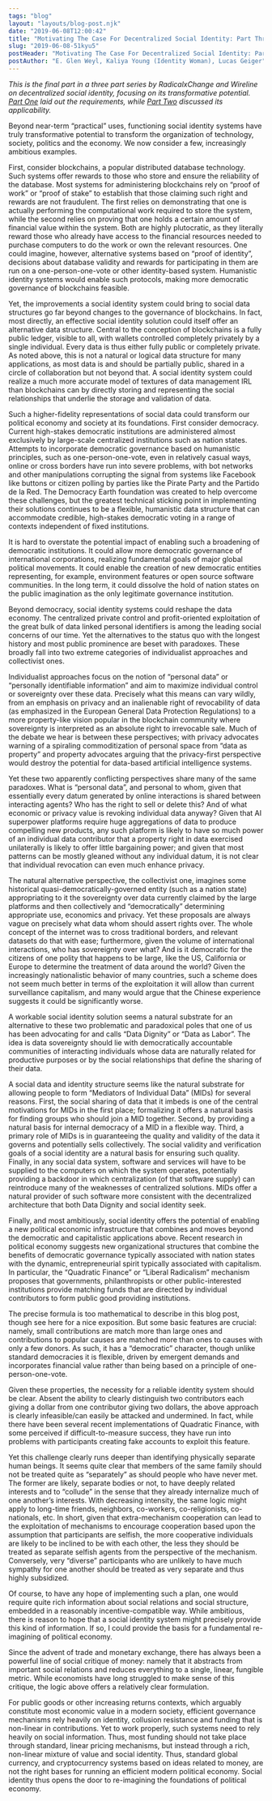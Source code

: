 ```yaml
---
tags: "blog"
layout: "layouts/blog-post.njk"
date: "2019-06-08T12:00:42"
title: "Motivating The Case For Decentralized Social Identity: Part Three"
slug: "2019-06-08-51kyu5"
postHeader: "Motivating The Case For Decentralized Social Identity: Part Three"
postAuthor: "E. Glen Weyl, Kaliya Young (Identity Woman), Lucas Geiger"
---
```


_This is the final part in a three part series by RadicalxChange and Wireline on decentralized social identity, focusing on its transformative potential. [Part One](https://www.radicalxchange.org/blog/posts/2019-06-06-d4utdx/) laid out the requirements, while [Part Two](https://medium.com/@lucas.geiger/motivating-the-case-for-decentralized-social-identity-part-two-4ea75f3c7c42) discussed its applicability._

Beyond near-term “practical” uses, functioning social identity systems have truly transformative potential to transform the organization of technology, society, politics and the economy. We now consider a few, increasingly ambitious examples.

First, consider blockchains, a popular distributed database technology. Such systems offer rewards to those who store and ensure the reliability of the database. Most systems for administering blockchains rely on “proof of work” or “proof of stake” to establish that those claiming such right and rewards are not fraudulent. The first relies on demonstrating that one is actually performing the computational work required to store the system, while the second relies on proving that one holds a certain amount of financial value within the system. Both are highly plutocratic, as they literally reward those who already have access to the financial resources needed to purchase computers to do the work or own the relevant resources. One could imagine, however, alternative systems based on “proof of identity”, decisions about database validity and rewards for participating in them are run on a one-person-one-vote or other identity-based system. Humanistic identity systems would enable such protocols, making more democratic governance of blockchains feasible.

Yet, the improvements a social identity system could bring to social data structures go far beyond changes to the governance of blockchains. In fact, most directly, an effective social identity solution could itself offer an alternative data structure. Central to the conception of blockchains is a fully public ledger, visible to all, with wallets controlled completely privately by a single individual. Every data is thus either fully public or completely private. As noted above, this is not a natural or logical data structure for many applications, as most data is and should be partially public, shared in a circle of collaboration but not beyond that. A social identity system could realize a much more accurate model of textures of data management IRL than blockchains can by directly storing and representing the social relationships that underlie the storage and validation of data.

Such a higher-fidelity representations of social data could transform our political economy and society at its foundations. First consider democracy. Current high-stakes democratic institutions are administered almost exclusively by large-scale centralized institutions such as nation states. Attempts to incorporate democratic governance based on humanistic principles, such as one-person-one-vote, even in relatively casual ways, online or cross borders have run into severe problems, with bot networks and other manipulations corrupting the signal from systems like Facebook like buttons or citizen polling by parties like the Pirate Party and the Partido de la Red. The Democracy Earth foundation was created to help overcome these challenges, but the greatest technical sticking point in implementing their solutions continues to be a flexible, humanistic data structure that can accommodate credible, high-stakes democratic voting in a range of contexts independent of fixed institutions.

It is hard to overstate the potential impact of enabling such a broadening of democratic institutions. It could allow more democratic governance of international corporations, realizing fundamental goals of major global political movements. It could enable the creation of new democratic entities representing, for example, environment features or open source software communities. In the long term, it could dissolve the hold of nation states on the public imagination as the only legitimate governance institution.

Beyond democracy, social identity systems could reshape the data economy. The centralized private control and profit-oriented exploitation of the great bulk of data linked personal identifiers is among the leading social concerns of our time. Yet the alternatives to the status quo with the longest history and most public prominence are beset with paradoxes. These broadly fall into two extreme categories of individualist approaches and collectivist ones.

Individualist approaches focus on the notion of “personal data” or “personally identifiable information” and aim to maximize individual control or sovereignty over these data. Precisely what this means can vary wildly, from an emphasis on privacy and an inalienable right of revocability of data (as emphasized in the European General Data Protection Regulations) to a more property-like vision popular in the blockchain community where sovereignty is interpreted as an absolute right to irrevocable sale. Much of the debate we hear is between these perspectives; with privacy advocates warning of a spiraling commoditization of personal space from “data as property” and property advocates arguing that the privacy-first perspective would destroy the potential for data-based artificial intelligence systems.

Yet these two apparently conflicting perspectives share many of the same paradoxes. What is “personal data”, and personal to whom, given that essentially every datum generated by online interactions is shared between interacting agents? Who has the right to sell or delete this? And of what economic or privacy value is revoking individual data anyway? Given that AI superpower platforms require huge aggregations of data to produce compelling new products, any such platform is likely to have so much power of an individual data contributor that a property right in data exercised unilaterally is likely to offer little bargaining power; and given that most patterns can be mostly gleaned without any individual datum, it is not clear that individual revocation can even much enhance privacy.

The natural alternative perspective, the collectivist one, imagines some historical quasi-democratically-governed entity (such as a nation state) appropriating to it the sovereignty over data currently claimed by the large platforms and then collectively and “democratically” determining appropriate use, economics and privacy. Yet these proposals are always vague on precisely what data whom should assert rights over. The whole concept of the internet was to cross traditional borders, and relevant datasets do that with ease; furthermore, given the volume of international interactions, who has sovereignty over what? And is it democratic for the citizens of one polity that happens to be large, like the US, California or Europe to determine the treatment of data around the world? Given the increasingly nationalistic behavior of many countries, such a scheme does not seem much better in terms of the exploitation it will allow than current surveillance capitalism, and many would argue that the Chinese experience suggests it could be significantly worse.

A workable social identity solution seems a natural substrate for an alternative to these two problematic and paradoxical poles that one of us has been advocating for and calls “Data Dignity” or “Data as Labor”. The idea is data sovereignty should lie with democratically accountable communities of interacting individuals whose data are naturally related for productive purposes or by the social relationships that define the sharing of their data.

A social data and identity structure seems like the natural substrate for allowing people to form “Mediators of Individual Data” (MIDs) for several reasons. First, the social sharing of data that it imbeds is one of the central motivations for MIDs in the first place; formalizing it offers a natural basis for finding groups who should join a MID together. Second, by providing a natural basis for internal democracy of a MID in a flexible way. Third, a primary role of MIDs is in guaranteeing the quality and validity of the data it governs and potentially sells collectively. The social validity and verification goals of a social identity are a natural basis for ensuring such quality. Finally, in any social data system, software and services will have to be supplied to the computers on which the system operates, potentially providing a backdoor in which centralization (of that software supply) can reintroduce many of the weaknesses of centralized solutions. MIDs offer a natural provider of such software more consistent with the decentralized architecture that both Data Dignity and social identity seek.

Finally, and most ambitiously, social identity offers the potential of enabling a new political economic infrastructure that combines and moves beyond the democratic and capitalistic applications above. Recent research in political economy suggests new organizational structures that combine the benefits of democratic governance typically associated with nation states with the dynamic, entrepreneurial spirit typically associated with capitalism. In particular, the “Quadratic Finance” or “Liberal Radicalism” mechanism proposes that governments, philanthropists or other public-interested institutions provide matching funds that are directed by individual contributors to form public good providing institutions.

The precise formula is too mathematical to describe in this blog post, though see here for a nice exposition. But some basic features are crucial: namely, small contributions are match more than large ones and contributions to popular causes are matched more than ones to causes with only a few donors. As such, it has a “democratic” character, though unlike standard democracies it is flexible, driven by emergent demands and incorporates financial value rather than being based on a principle of one-person-one-vote.

Given these properties, the necessity for a reliable identity system should be clear. Absent the ability to clearly distinguish two contributors each giving a dollar from one contributor giving two dollars, the above approach is clearly infeasible/can easily be attacked and undermined. In fact, while there have been several recent implementations of Quadratic Finance, with some perceived if difficult-to-measure success, they have run into problems with participants creating fake accounts to exploit this feature.

Yet this challenge clearly runs deeper than identifying physically separate human beings. It seems quite clear that members of the same family should not be treated quite as “separately” as should people who have never met. The former are likely, separate bodies or not, to have deeply related interests and to “collude” in the sense that they already internalize much of one another’s interests. With decreasing intensity, the same logic might apply to long-time friends, neighbors, co-workers, co-religionists, co-nationals, etc. In short, given that extra-mechanism cooperation can lead to the exploitation of mechanisms to encourage cooperation based upon the assumption that participants are selfish, the more cooperative individuals are likely to be inclined to be with each other, the less they should be treated as separate selfish agents from the perspective of the mechanism. Conversely, very “diverse” participants who are unlikely to have much sympathy for one another should be treated as very separate and thus highly subsidized.

Of course, to have any hope of implementing such a plan, one would require quite rich information about social relations and social structure, embedded in a reasonably incentive-compatible way. While ambitious, there is reason to hope that a social identity system might precisely provide this kind of information. If so, I could provide the basis for a fundamental re-imagining of political economy.

Since the advent of trade and monetary exchange, there has always been a powerful line of social critique of money: namely that it abstracts from important social relations and reduces everything to a single, linear, fungible metric. While economists have long struggled to make sense of this critique, the logic above offers a relatively clear formulation.

For public goods or other increasing returns contexts, which arguably constitute most economic value in a modern society, efficient governance mechanisms rely heavily on identity, collusion resistance and funding that is non-linear in contributions. Yet to work properly, such systems need to rely heavily on social information. Thus, most funding should not take place through standard, linear pricing mechanisms, but instead through a rich, non-linear mixture of value and social identity. Thus, standard global currency, and cryptocurrency systems based on ideas related to money, are not the right bases for running an efficient modern political economy. Social identity thus opens the door to re-imagining the foundations of political economy.
